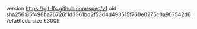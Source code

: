 version https://git-lfs.github.com/spec/v1
oid sha256:85f496ba76726f1d3361bd2f53d4d493515f760e0275c0a907542d67efa6fcdc
size 63009
